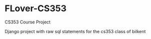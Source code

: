 # FLover-CS353
CS353 Course Project

Django project with raw sql statements for the cs353 class of bilkent
